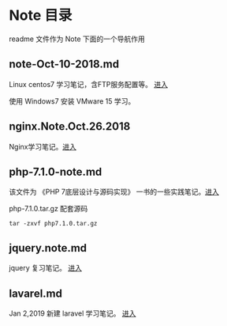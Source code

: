 # Note 目录 #
readme 文件作为 Note 下面的一个导航作用

## note-Oct-10-2018.md ##
Linux centos7 学习笔记，含FTP服务配置等。 [进入](https://github.com/huimingdeng/hello-world/blob/master/Note/note-Oct-10-2018.md "CentOS7 笔记")

使用 Windows7 安装 VMware 15 学习。

## nginx.Note.Oct.26.2018 ##
Nginx学习笔记。[进入](https://github.com/huimingdeng/hello-world/blob/master/Note/nginx.Note.Oct.26.2018.md "Nginx 学习笔记")

## php-7.1.0-note.md ##
该文件为 《PHP 7底层设计与源码实现》 一书的一些实践笔记。[进入](https://github.com/huimingdeng/hello-world/blob/master/Note/php-7.1.0-note.md "php7.1.0-源码分析")

php-7.1.0.tar.gz 配套源码

    tar -zxvf php7.1.0.tar.gz

## jquery.note.md ##
jquery 复习笔记。 [进入](https://github.com/huimingdeng/hello-world/blob/master/Note/jquery.note.md "jQuery 复习笔记")

## lavarel.md ##
Jan 2,2019 新建 laravel 学习笔记。 [进入](https://github.com/huimingdeng/hello-world/blob/master/Note/laravel.md "Laravel 学习笔记")

